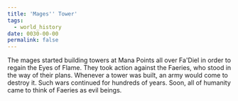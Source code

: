 ```yaml
---
title: 'Mages'' Tower'
tags:
  - world_history
date: 0030-00-00
permalink: false
---
```

The mages started building towers at Mana Points all over Fa'Diel in order to regain the Eyes of Flame. They took action against the Faeries, who stood in the way of their plans. Whenever a tower was built, an army would come to destroy it. Such wars continued for hundreds of years. Soon, all of humanity came to think of Faeries as evil beings.